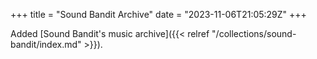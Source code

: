 +++
title = "Sound Bandit Archive"
date = "2023-11-06T21:05:29Z"
+++

Added [Sound Bandit's music archive]({{< relref "/collections/sound-bandit/index.md" >}}).